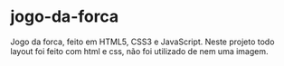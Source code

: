 # jogo-da-forca
Jogo da forca, feito em HTML5, CSS3 e JavaScript.
Neste projeto todo layout foi feito com html e css, não foi utilizado de nem uma imagem.